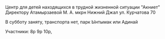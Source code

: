 Центр для детей находящихся в трудной жизненной ситуации "Акниет"
Директору
Атамырзаевой М. А.
мкрн Нижний Джал
ул. Курчатова 70

В субботу заняту, транспорта нет, парк Ынтымак или Адинай

Участники: 8p 9p 10p, 